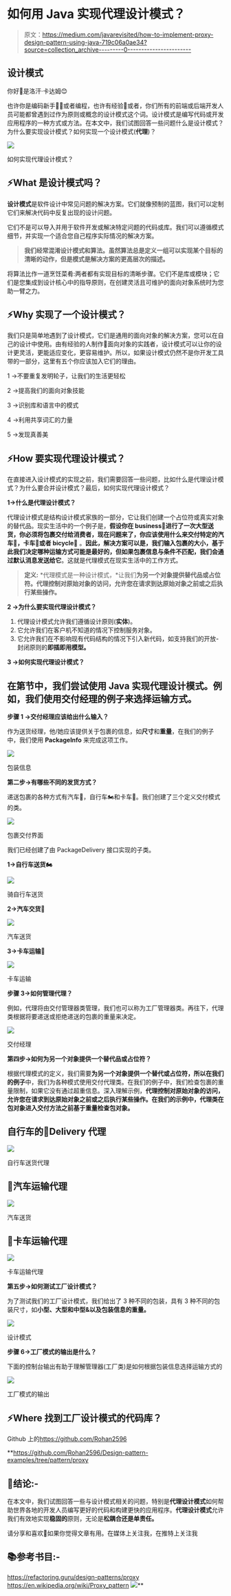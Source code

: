 # 如何用 Java 实现代理设计模式？

> 原文：<https://medium.com/javarevisited/how-to-implement-proxy-design-pattern-using-java-719c06a0ae34?source=collection_archive---------0----------------------->

## 设计模式

你好👋是洛汗·卡达姆😊

也许你是编码新手👩‍💻或者编程，也许有经验👴或者，你们所有的前端或后端开发人员可能都曾遇到过作为原则或概念的设计模式这个词。设计模式是编写代码或开发应用程序的一种方式或方法。在本文中，我们试图回答一些问题什么是设计模式？为什么要实现设计模式？如何实现一个设计模式(**代理**)？

![](img/8ccf1531922e8ddb4560e3100f9645dc.png)

如何实现代理设计模式？

## ⚡What 是设计模式吗？

**设计模式**是软件设计中常见问题的解决方案。它们就像预制的蓝图，我们可以定制它们来解决代码中反复出现的设计问题。

它们不是可以导入并用于软件开发或解决特定问题的代码或库。我们可以遵循模式细节，并实现一个适合您自己程序实际情况的解决方案。

> **我们经常混淆设计模式和算法。虽然算法总是定义一组可以实现某个目标的清晰的动作，但是模式是解决方案的更高层次的描述。**

将算法比作一道烹饪菜肴:两者都有实现目标的清晰步骤。它们不是库或模块；它们是您集成到设计核心中的指导原则，在创建灵活且可维护的面向对象系统时为您助一臂之力。

## ⚡Why 实现了一个设计模式？

我们只是简单地遇到了设计模式，它们是通用的面向对象的解决方案，您可以在自己的设计中使用。由有经验的人制作👴面向对象的实践者，设计模式可以让你的设计更灵活，更能适应变化，更容易维护。所以，如果设计模式仍然不是你开发工具带的一部分，这里有五个你应该加入它们的理由。

1 →不要重复发明轮子，让我们的生活更轻松

2 →提高我们的面向对象技能

3 →识别库和语言中的模式

4 →利用共享词汇的力量

5 →发现真善美

## ⚡How 要实现代理设计模式？

在直接进入设计模式的实现之前，我们需要回答一些问题，比如什么是代理设计模式？为什么要合并设计模式？最后，如何实现代理设计模式？

**1→什么是代理设计模式？**

代理设计模式是结构设计模式家族的一部分，它让我们创建一个占位符或真实对象的替代品。现实生活中的一个例子是，**假设你在 business🛒进行了一次大型送货，你必须将包裹交付给消费者，现在问题来了，你应该使用什么来交付特定的汽车🚗，卡车🚚或者 bicycle🛵** 。**因此，解决方案可以是，我们输入包裹的大小，基于此我们决定哪种运输方式可能是最好的，但如果包裹信息与条件不匹配，我们会通过默认消息发送给它**。这就是代理模式在现实生活中的工作方式。

> **定义:**
> *代理模式是一种设计模式，*让我们**为另一个对象提供替代品或占位符。代理控制对原始对象的访问，允许您在请求到达原始对象之前或之后执行某些操作。**

**2 →为什么要实现代理设计模式？**

1.  代理设计模式允许我们遵循设计原则(**实体**)。
2.  它允许我们在客户机不知道的情况下控制服务对象。
3.  它允许我们在不影响现有代码结构的情况下引入新代码，如支持我们的开放-封闭原则的**即插即用模型。**

**3 →如何实现代理设计模式？**

## 在第节中，我们尝试使用 Java 实现代理设计模式。例如，我们使用交付经理的例子来选择运输方式。

**步骤 1 →交付经理应该给出什么输入？**

作为送货经理，他/她应该提供关于包裹的信息，如**尺寸**和**重量**，在我们的例子中，我们使用 **PackageInfo** 来完成这项工作。

![](img/5a4e953fbb214dfd3c10224771ebef09.png)

包装信息

**第二步→有哪些不同的发货方式？**

递送包裹的各种方式有汽车🚗，自行车🏍和卡车🚚。我们创建了三个定义交付模式的类。

![](img/f7ef2d31f6a756ee6ede83caf67bb8d2.png)

包裹交付界面

我们已经创建了由 PackageDelivery 接口实现的子类。

**1→自行车送货🏍**

![](img/cde740ba35da91df294eb2b2f4c1a6f1.png)

骑自行车送货

**2→汽车交货**🚗

![](img/3d05e2763254a06f403fa5a96189b6b2.png)

汽车送货

**3→卡车运输**🚚

![](img/dab0a054967b6a51968a9baf40ae7941.png)

卡车运输

**步骤 3→如何管理代理？**

例如，代理将由交付管理器类管理，我们也可以称为工厂管理器类。再往下，代理类根据将要递送或拒绝递送的包裹的重量来决定。

![](img/09ab194546da247ff707d62c358300ca.png)

交付经理

**第四步→如何为另一个对象提供一个替代品或占位符？**

根据代理模式的定义，我们需要**为另一个对象提供一个替代或占位符，所以在我们的例子**中，我们为各种模式使用交付代理类。在我们的例子中，我们检查包裹的重量限制，如果它没有通过超重信息。深入理解示例，**代理控制对原始对象的访问，允许您在请求到达原始对象之前或之后执行某些操作。在我们的示例中，代理类在包对象进入交付方法之前基于重量检查包对象。**

## 自行车的🛵Delivery 代理

![](img/8b6ebeed1c1891ea715ccfa10f4d7d1d.png)

自行车送货代理

## 🚗汽车运输代理

![](img/a597caaffa970a18a8c620388b53b828.png)

汽车送货

## 🚚卡车运输代理

![](img/1f9af2a21d385e9d914ae621d95f6539.png)

卡车运输代理

**第五步→如何测试工厂设计模式？**

为了测试我们的工厂设计模式，我们给出了 3 种不同的包装，具有 3 种不同的包装尺寸，如**小型、大型和中型&以及包装信息的重量。**

![](img/2ffc08fa9f7d361fd0758d179afd6f63.png)

设计模式

**步骤 6→工厂模式的输出是什么？**

下面的控制台输出有助于理解管理器(工厂类)是如何根据包装信息选择运输方式的

![](img/3f26110a70ae62fec765888dd2899a06.png)

工厂模式的输出

## ⚡Where 找到工厂设计模式的代码库？

Github 上的<https://github.com/Rohan2596>

**<https://github.com/Rohan2596/Design-pattern-examples/tree/pattern/proxy>  

## 📑结论:-

在本文中，我们试图回答一些与设计模式相关的问题，特别是**代理设计模式**如何帮助世界各地的开发人员编写更好的代码和构建更快的应用程序。**代理设计模式**允许我们有效地实现**稳固的**原则，无论是**松耦合还是单责任。**

请分享和喜欢💖如果你觉得文章有用。在媒体上关注我，在推特上关注我

## 📚参考书目:-

<https://refactoring.guru/design-patterns/proxy>  <https://en.wikipedia.org/wiki/Proxy_pattern>  ![](img/ff05d60d0936b92fea9333d67c815995.png)**